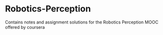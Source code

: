# Robotics-Perception
Contains notes and assignment solutions for the Robotics Perception MOOC offered by coursera
